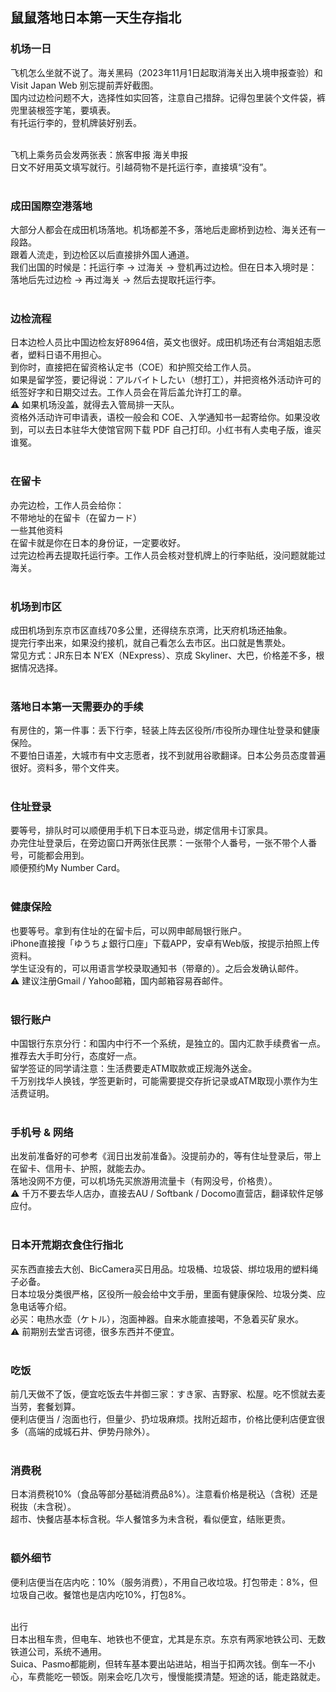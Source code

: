 ## 鼠鼠落地日本第一天生存指北

### 机场一日  
飞机怎么坐就不说了。海关黑码（2023年11月1日起取消海关出入境申报查验）和 Visit Japan Web 别忘提前弄好截图。<br>
国内过边检问题不大，选择性如实回答，注意自己措辞。记得包里装个文件袋，裤兜里装根签字笔，要填表。<br>
有托运行李的，登机牌装好别丢。<br><br>

飞机上乘务员会发两张表：旅客申报 海关申报<br>
日文不好用英文填写就行。引越荷物不是托运行李，直接填“没有”。<br><br>

### 成田国際空港落地  
大部分人都会在成田机场落地。机场都差不多，落地后走廊桥到边检、海关还有一段路。<br>
跟着人流走，到边检区以后直接排外国人通道。<br>
我们出国的时候是：托运行李 → 过海关 → 登机再过边检。但在日本入境时是：落地后先过边检 → 再过海关 → 然后去提取托运行李。<br><br>

### 边检流程  
日本边检人员比中国边检友好8964倍，英文也很好。成田机场还有台湾姐姐志愿者，塑料日语不用担心。<br>
到你时，直接把在留资格认定书（COE）和护照交给工作人员。<br>
如果是留学签，要记得说：アルバイトしたい（想打工），并把资格外活动许可的纸签好字和日期交过去。工作人员会在背后盖允许打工的章。<br>
⚠️ 如果机场没盖，就得去入管局排一天队。<br>
资格外活动许可申请表，语校一般会和 COE、入学通知书一起寄给你。如果没收到，可以去日本驻华大使馆官网下载 PDF 自己打印。小红书有人卖电子版，谁买谁冤。<br><br>

### 在留卡  
办完边检，工作人员会给你：<br>
不带地址的在留卡（在留カード）<br>
一些其他资料<br>
在留卡就是你在日本的身份证，一定要收好。<br>
过完边检再去提取托运行李。工作人员会核对登机牌上的行李贴纸，没问题就能过海关。<br><br>

### 机场到市区  
成田机场到东京市区直线70多公里，还得绕东京湾，比天府机场还抽象。<br>
提完行李出来，如果没约接机，就自己看怎么去市区。出口就是售票处。<br>
常见方式：JR东日本 N’EX（NExpress）、京成 Skyliner、大巴，价格差不多，根据情况选择。<br><br>

### 落地日本第一天需要办的手续  
有房住的，第一件事：丢下行李，轻装上阵去区役所/市役所办理住址登录和健康保险。<br>
不要怕日语差，大城市有中文志愿者，找不到就用谷歌翻译。日本公务员态度普遍很好。资料多，带个文件夹。<br><br>

### 住址登录  
要等号，排队时可以顺便用手机下日本亚马逊，绑定信用卡订家具。<br>
办完住址登录后，在旁边窗口开两张住民票：一张带个人番号，一张不带个人番号，可能都会用到。<br>
顺便预约My Number Card。<br><br>

### 健康保险  
也要等号。拿到有住址的在留卡后，可以网申邮局银行账户。<br>
iPhone直接搜「ゆうちょ銀行口座」下载APP，安卓有Web版，按提示拍照上传资料。<br>
学生证没有的，可以用语言学校录取通知书（带章的）。之后会发确认邮件。<br>
⚠️ 建议注册Gmail / Yahoo邮箱，国内邮箱容易吞邮件。<br><br>

### 银行账户  
中国银行东京分行：和国内中行不一个系统，是独立的。国内汇款手续费省一点。<br>
推荐去大手町分行，态度好一点。<br>
留学签证的同学请注意：生活费要走ATM取款或正规海外送金。<br>
千万别找华人换钱，学签更新时，可能需要提交存折记录或ATM取现小票作为生活费证明。<br><br>

### 手机号 & 网络  
出发前准备好的可参考《润日出发前准备》。没提前办的，等有住址登录后，带上在留卡、信用卡、护照，就能去办。<br>
落地没网不方便，可以机场先买旅游用流量卡（有网没号，价格贵）。<br>
⚠️ 千万不要去华人店办，直接去AU / Softbank / Docomo直营店，翻译软件足够应付。<br><br>

### 日本开荒期衣食住行指北  
买东西直接去大创、BicCamera买日用品。垃圾桶、垃圾袋、绑垃圾用的塑料绳子必备。<br>
日本垃圾分类很严格，区役所一般会给中文手册，里面有健康保险、垃圾分类、应急电话等介绍。<br>
必买：电热水壶（ケトル），泡面神器。自来水能直接喝，不急着买矿泉水。<br>
⚠️ 前期别去堂吉诃德，很多东西并不便宜。<br><br>

### 吃饭  
前几天做不了饭，便宜吃饭去牛丼御三家：すき家、吉野家、松屋。吃不惯就去麦当劳，套餐划算。<br>
便利店便当 / 泡面也行，但量少、扔垃圾麻烦。找附近超市，价格比便利店便宜很多（高端的成城石井、伊势丹除外）。<br><br>

### 消费税  
日本消费税10%（食品等部分基础消费品8%）。注意看价格是税込（含税）还是税抜（未含税）。<br>
超市、快餐店基本标含税。华人餐馆多为未含税，看似便宜，结账更贵。<br><br>

### 额外细节  
便利店便当在店内吃：10%（服务消费），不用自己收垃圾。打包带走：8%，但垃圾自己收。餐馆也是店内吃10%，打包8%。<br><br>

出行  
日本出租车贵，但电车、地铁也不便宜，尤其是东京。东京有两家地铁公司、无数铁道公司，系统不通用。<br>
Suica、Pasmo都能刷，但转车基本要出站进站，相当于扣两次钱。倒车一不小心，车费能吃一顿饭。刚来会吃几次亏，慢慢能摸清楚。短途的话，能走路就走。<br>
